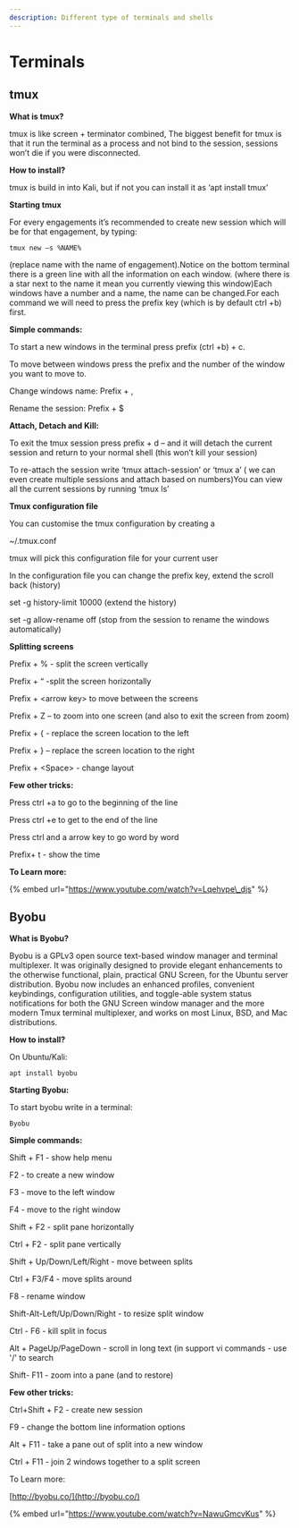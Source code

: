 ```yaml
---
description: Different type of terminals and shells
---
```


# Terminals

## tmux

**What is tmux?** 

tmux  is like screen + terminator combined, The biggest benefit for tmux is  that it run the terminal as a process and not bind to the session,  sessions won’t die if you were disconnected. 

**How to install?** 

tmux is build in into Kali, but if not you can install it as ‘apt install tmux’ 

**Starting tmux** 

For every engagements it’s recommended to create new session which will be for that engagement, by typing: 

`tmux new –s %NAME%` 

\(replace name with the name of engagement\).Notice  on the bottom terminal there is a green line with all the information  on each window. \(where there is a star next to the name it mean you  currently viewing this window\)Each windows have a number and a name, the name can be changed.For each command we will need to press the prefix key \(which is by default ctrl +b\) first. 

**Simple commands:** 

To start a new windows in the terminal press prefix \(ctrl +b\) + c. 

To move between windows press the prefix and the number of the window you want to move to. 

Change windows name: Prefix + , 

Rename the session: Prefix + $ 

**Attach, Detach and Kill:** 

To  exit the tmux session press prefix + d – and it will detach the current  session and return to your normal shell \(this won’t kill your session\) 

To  re-attach the session write ‘tmux attach-session’ or ‘tmux a’ \( we can  even create multiple sessions and attach based on numbers\)You can view all the current sessions by running ‘tmux ls’ 

**Tmux configuration file** 

You can customise the tmux configuration by creating a 

~/.tmux.conf 

tmux will pick this configuration file for your current user 

In the configuration file you can change the prefix key, extend the scroll back \(history\) 

set -g history-limit 10000 \(extend the history\) 

set -g allow-rename off \(stop from the session to rename the windows automatically\) 

**Splitting screens** 

Prefix + % - split the screen vertically 

Prefix + “  -split the screen horizontally 

Prefix + &lt;arrow key&gt; to move between the screens 

Prefix + Z – to zoom into one screen \(and also to exit the screen from zoom\) 

Prefix + { - replace the screen location to the left 

Prefix + } – replace the screen location to the right 

Prefix + &lt;Space&gt; -  change layout 

**Few other tricks:** 

Press ctrl +a to go to the beginning of the line 

Press ctrl +e to get to the end of the line 

Press ctrl and a arrow key to go word by word 

Prefix+ t  - show the time 

**To Learn more:** 

{% embed url="https://www.youtube.com/watch?v=Lqehvpe\_djs" %}

## Byobu

**What is Byobu?** 

Byobu is a GPLv3 open source text-based window manager and terminal multiplexer. It was originally designed to provide elegant enhancements to the otherwise functional, plain, practical GNU Screen, for the Ubuntu server distribution. Byobu now includes an enhanced profiles, convenient keybindings, configuration utilities, and toggle-able system status notifications for both the GNU Screen window manager and the more modern Tmux terminal multiplexer, and works on most Linux, BSD, and Mac distributions. 

**How to install?** 

On Ubuntu/Kali: 

`apt install byobu` 

**Starting Byobu:** 

To start byobu write in a terminal: 

`Byobu` 

**Simple commands:** 

Shift + F1 - show help menu 

F2 - to create a new window 

F3 - move to the left window 

F4 - move to the right window 

Shift + F2 - split pane horizontally 

Ctrl + F2 - split pane vertically 

Shift + Up/Down/Left/Right - move between splits 

Ctrl + F3/F4 - move splits around 

F8 - rename window 

Shift-Alt-Left/Up/Down/Right - to resize split window 

Ctrl - F6 - kill split in focus 

Alt + PageUp/PageDown - scroll in long text \(in support vi commands - use '/' to search 

Shift- F11 - zoom into a pane \(and to restore\) 

**Few other tricks:** 

Ctrl+Shift + F2 - create new session 

F9 - change the bottom line information options 

Alt + F11 - take a pane out of split into a new window 

Ctrl + F11 - join 2 windows together to a split screen 

To Learn more: 

[http://byobu.co/](http://byobu.co/) 

{% embed url="https://www.youtube.com/watch?v=NawuGmcvKus" %}



